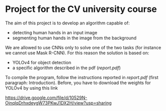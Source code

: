 # Project for the CV university course

The aim of this project is to develop an algorithm capable of:

- detecting human hands in an input image
- segmenting human hands in the image from the background

We are allowed to use CNNs only to solve one of the two tasks (for instance we cannot use  Mask R-CNN). For this reason the solution is based on:

- YOLOv4 for object detection
- a specific algorithm described in the pdf (_report.pdf_)

To compile the program, follow the instructions reported in _report.pdf_ (first paragraph: Introduction). Before, you have to download the weights for YOLOv4 by using this link

https://drive.google.com/file/d/10529N-OjnqlqDrhxdeygW73PKwJ1DX2H/view?usp=sharing

